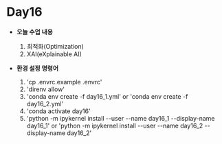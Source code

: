 # Day16

- **오늘 수업 내용**
    1. 최적화(Optimization)
    2. XAI(eXplainable AI)

- **환경 설정 명령어**
    1. 'cp .envrc.example .envrc'
    2. 'direnv allow'
    3. 'conda env create -f day16_1.yml' or 'conda env create -f day16_2.yml'
    3. 'conda activate day16'
    4. 'python -m ipykernel install --user --name day16_1 --display-name day16_1'
       or 'python -m ipykernel install --user --name day16_2 --display-name day16_2'
